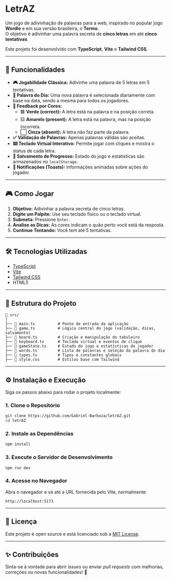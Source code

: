 # LetrAZ

Um jogo de adivinhação de palavras para a web, inspirado no popular jogo **Wordle** e em sua versão brasileira, o **Termo**.  
O objetivo é adivinhar uma palavra secreta de **cinco letras** em até **cinco tentativas**.

Este projeto foi desenvolvido com **TypeScript**, **Vite** e **Tailwind CSS**.

---

## 🚀 Funcionalidades

- **🎮 Jogabilidade Clássica:** Adivinhe uma palavra de 5 letras em 5 tentativas.
- **📆 Palavra do Dia:** Uma nova palavra é selecionada diariamente com base na data, sendo a mesma para todos os jogadores.
- **🎨 Feedback por Cores:**  
  - 🟩 **Verde (correct):** A letra está na palavra e na posição correta.  
  - 🟨 **Amarelo (present):** A letra está na palavra, mas na posição incorreta.  
  - ⬜ **Cinza (absent):** A letra não faz parte da palavra.
- **✅ Validação de Palavras:** Apenas palavras válidas são aceitas.
- **⌨️ Teclado Virtual Interativo:** Permite jogar com cliques e mostra o status de cada letra.
- **💾 Salvamento de Progresso:** Estado do jogo e estatísticas são armazenados no `localStorage`.
- **🔔 Notificações (Toasts):** Informações animadas sobre ações do jogador.

---

## 🎮 Como Jogar

1. **Objetivo:** Adivinhar a palavra secreta de cinco letras.
2. **Digite um Palpite:** Use seu teclado físico ou o teclado virtual.
3. **Submeta:** Pressione `Enter`.
4. **Analise as Dicas:** As cores indicam o quão perto você está da resposta.
5. **Continue Tentando:** Você tem até 5 tentativas.

---

## 🛠️ Tecnologias Utilizadas

- [TypeScript](https://www.typescriptlang.org/)
- [Vite](https://vitejs.dev/)
- [Tailwind CSS](https://tailwindcss.com/)
- HTML5

---

## 📂 Estrutura do Projeto

```
📁 src/
│
├── 📄 main.ts          # Ponto de entrada da aplicação
├── 📄 game.ts          # Lógica central do jogo (validação, dicas, salvamento)
├── 📄 board.ts         # Criação e manipulação do tabuleiro
├── 📄 keyboard.ts      # Teclado virtual e eventos de clique
├── 📄 gameState.ts     # Estado do jogo e estatísticas do jogador
├── 📄 words.ts         # Lista de palavras e seleção da palavra do dia
├── 📄 types.ts         # Tipos e constantes globais
├── 📄 style.css        # Estilos base com Tailwind
```

---

## ⚙️ Instalação e Execução

Siga os passos abaixo para rodar o projeto localmente:

### 1. Clone o Repositório

```bash
git clone https://github.com/Gabriel-Barboza/letrAZ.git
cd letrAZ
```

### 2. Instale as Dependências

```bash
npm install
```

### 3. Execute o Servidor de Desenvolvimento

```bash
npm run dev
```

### 4. Acesse no Navegador

Abra o navegador e vá até a URL fornecida pelo Vite, normalmente:

```
http://localhost:5173
```

---

## 📜 Licença

Este projeto é open source e está licenciado sob a [MIT License](LICENSE).

---

## ✨ Contribuições

Sinta-se à vontade para abrir *issues* ou enviar *pull requests* com melhorias, correções ou novas funcionalidades! 🚀
